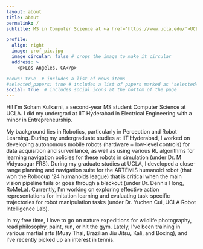 ```yaml
---
layout: about
title: about
permalink: /
subtitle: MS in Computer Science at <a href='https://www.ucla.edu/'>UCLA</a>. 

profile:
  align: right
  image: prof_pic.jpg
  image_circular: false # crops the image to make it circular
  address: >
    <p>Los Angeles, CA</p>

#news: true  # includes a list of news items
#selected_papers: true # includes a list of papers marked as "selected={true}"
social: true  # includes social icons at the bottom of the page
---
```


Hi! I'm Soham Kulkarni, a second-year MS student Computer Science at UCLA. I did my undergrad at IIT Hyderabad in Electrical Engineering with a minor in Entrepreneurship.

My background lies in Robotics, particularly in Perception and Robot Learning. During my undergraduate studies at IIT Hyderabad, I worked on developing autonomous mobile robots (hardware + low-level controls) for data acquisition and surveillance, as well as using various RL algorithms for learning navigation policies for these robots in simulation (under Dr. M Vidyasagar FRS). During my graduate studies at UCLA, I developed a close-range planning and navigation suite for the ARTEMIS humanoid robot (that won the Robocup '24 humanoids league) that is critical when the main vision pipeline fails or goes through a blackout (under Dr. Dennis Hong, RoMeLa). Currently, I'm working on exploring effective action representations for imitation learning and evaluating task-specific trajectories for robot manipulation tasks (under Dr. Yuchen Cui, UCLA Robot Intelligence Lab). 

In my free time, I love to go on nature expeditions for wildlife photography, read philosophy, paint, run, or hit the gym. Lately, I've been training in various martial arts (Muay Thai, Brazilian Jiu Jitsu, Kali, and Boxing), and I’ve recently picked up an interest in tennis.




